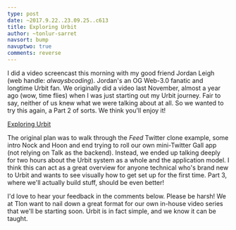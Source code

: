 ```yaml
---
type: post
date: ~2017.9.22..23.09.25..c613
title: Exploring Urbit
author: ~tonlur-sarret
navsort: bump
navuptwo: true
comments: reverse
---
```


I did a video screencast this morning with my good friend Jordan Leigh (web handle: *alwaysbcoding*). Jordan's an OG Web-3.0 fanatic and longtime Urbit fan. We originally did a video last November, almost a year ago (wow, time flies) when I was just starting out my Urbit journey. Fair to say, neither of us knew what we were talking about at all. So we wanted to try this again, a Part 2 of sorts. We think you'll enjoy it!

[Exploring Urbit](https://youtu.be/OOQ2Do6jAi4)

The original plan was to walk through the *Feed* Twitter clone example, some intro Nock and Hoon and end trying to roll our own mini-Twitter Gall app (not relying on Talk as the backend). Instead, we ended up talking deeply for two hours about the Urbit system as a whole and the application model. I think this can act as a great overview for anyone technical who's brand new to Urbit and wants to see visually how to get set up for the first time. Part 3, where we'll actually build stuff, should be even better!

I'd love to hear your feedback in the comments below. Please be harsh! We at Tlon want to nail down a great format for our own in-house video series that we'll be starting soon. Urbit is in fact simple, and we know it can be taught. 